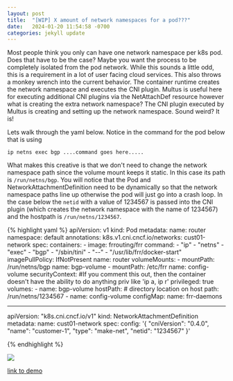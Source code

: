 ```yaml
---
layout: post
title:  "[WIP] X amount of network namespaces for a pod???"
date:   2024-01-20 11:54:58 -0700
categories: jekyll update
---
```

Most people think you only can have one network namespace per k8s pod. Does that have to be the case? Maybe you want the process to be 
completely isolated from the pod network. While this sounds a little odd, this is a requirement in a lot of user facing cloud services. This also throws a monkey wrench into the current behavior. The container runtime creates the network namespace and executes the CNI plugin. Multus is useful here for executing additional CNI plugins via the NetAttachDef resource however what is creating the extra network namespace? The CNI plugin executed by Multus is creating and setting up the network namespace. Sound weird? It is! 

Lets walk through the yaml below. Notice in the command for the pod below that is using 

`ip netns exec bgp ....command goes here.....`

What makes this creative is that we don't need to change the network namespace path since the volume mount keeps it static. 
In this case its path is `/run/netns/bgp`. You will notice that the Pod and NetworkAttachmentDefinition need to be dynamically so that the network namespace paths line up otherwise the pod will just go into a crash loop. In the case below the `netid` with a value of 1234567 is passed into the CNI plugin (which creates the network namespace with the name of 1234567) and the hostpath is `/run/netns/1234567`.

{% highlight yaml %}
apiVersion: v1
kind: Pod
metadata:
  name: router
  namespace: default
  annotations:
    k8s.v1.cni.cncf.io/networks: cust01-network
spec:
  containers:
    - image: frrouting/frr
      command:
        - "ip"
        - "netns"
        - "exec"
        - "bgp" 
        - "/sbin/tini"
        - "--"
        - "/usr/lib/frr/docker-start"
      imagePullPolicy: IfNotPresent
      name: router
      volumeMounts:
        - mountPath: /run/netns/bgp
          name: bgp-volume
        - mountPath: /etc/frr
          name: config-volume
      securityContext: #If you comment this out, then the container doesn't have the ability to do anything priv like 'ip a, ip r'
        privileged: true
  volumes:
    - name: bgp-volume
      hostPath:
        # directory location on host
        path: /run/netns/1234567
    - name: config-volume
      configMap:
        name: frr-daemons

---

apiVersion: "k8s.cni.cncf.io/v1"
kind: NetworkAttachmentDefinition
metadata:
  name: cust01-network
spec:
  config: '{
  "cniVersion": "0.4.0",
  "name": "customer-1",
  "type": "make-net",
  "netid": "1234567"
}'


{% endhighlight %}

<img src="{{site.baseurl}}/assets/images/pod.jpg">


[link to demo ](https://github.com/MikeZappa87/blog-examples/tree/main/posts/x-netns-blog)

